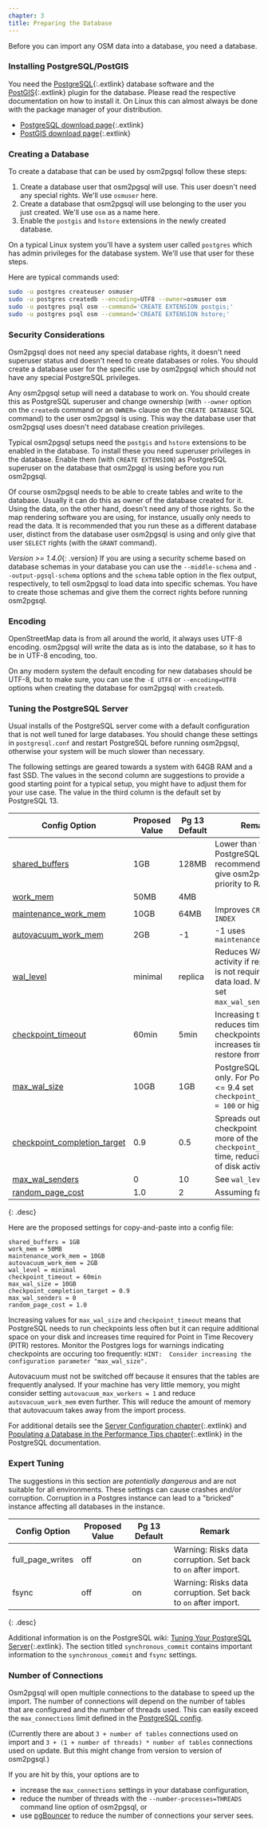 ```yaml
---
chapter: 3
title: Preparing the Database
---
```


Before you can import any OSM data into a database, you need a database.

### Installing PostgreSQL/PostGIS

You need the [PostgreSQL](https://www.postgresql.org/){:.extlink} database
software and the [PostGIS](https://postgis.net/){:.extlink} plugin for the
database. Please read the respective documentation on how to install it. On
Linux this can almost always be done with the package manager of your
distribution.

* [PostgreSQL download page](https://www.postgresql.org/download/){:.extlink}
* [PostGIS download page](https://postgis.net/install/){:.extlink}

### Creating a Database

To create a database that can be used by osm2pgsql follow these steps:

1. Create a database user that osm2pgsql will use. This user doesn't need
   any special rights. We'll use `osmuser` here.
2. Create a database that osm2pgsql will use belonging to the user you just
   created. We'll use `osm` as a name here.
3. Enable the `postgis` and `hstore` extensions in the newly created database.

On a typical Linux system you'll have a system user called `postgres` which
has admin privileges for the database system. We'll use that user for these
steps.

Here are typical commands used:

```sh
sudo -u postgres createuser osmuser
sudo -u postgres createdb --encoding=UTF8 --owner=osmuser osm
sudo -u postgres psql osm --command='CREATE EXTENSION postgis;'
sudo -u postgres psql osm --command='CREATE EXTENSION hstore;'
```

### Security Considerations

Osm2pgsql does not need any special database rights, it doesn't need superuser
status and doesn't need to create databases or roles. You should create a
database user for the specific use by osm2pgsql which should not have any
special PostgreSQL privileges.

Any osm2pgsql setup will need a database to work on. You should create this as
PostgreSQL superuser and change ownership (with `--owner` option on the
`createdb` command or an `OWNER=` clause on the `CREATE DATABASE` SQL command)
to the user osm2pgsql is using. This way the database user that osm2pgsql uses
doesn't need database creation privileges.

Typical osm2pgsql setups need the `postgis` and `hstore` extensions to be
enabled in the database. To install these you need superuser privileges in the
database. Enable them (with `CREATE EXTENSION`) as PostgreSQL superuser on the
database that osm2pgql is using before you run osm2pgsql.

Of course osm2pgsql needs to be able to create tables and write to the
database. Usually it can do this as owner of the database created for it.
Using the data, on the other hand, doesn't need any of those rights. So the
map rendering software you are using, for instance, usually only needs to
read the data. It is recommended that you run these as a different database
user, distinct from the database user osm2pgsql is using and only give that
user `SELECT` rights (with the `GRANT` command).

*Version >= 1.4.0*{: .version} If you are using a security scheme based on
database schemas in your database you can use the `--middle-schema` and
`--output-pgsql-schema` options and the `schema` table option in the flex
output, respectively, to tell osm2pgsql to load data into specific schemas. You
have to create those schemas and give them the correct rights before running
osm2pgsql.

### Encoding

OpenStreetMap data is from all around the world, it always uses UTF-8 encoding.
osm2pgsql will write the data as is into the database, so it has to be in UTF-8
encoding, too.

On any modern system the default encoding for new databases should be UTF-8,
but to make sure, you can use the `-E UTF8` or `--encoding=UTF8` options when
creating the database for osm2pgsql with `createdb`.


### Tuning the PostgreSQL Server

Usual installs of the PostgreSQL server come with a default configuration that
is not well tuned for large databases. You should change these settings in
`postgresql.conf` and restart PostgreSQL before running osm2pgsql, otherwise
your system will be much slower than necessary.

The following settings are geared towards a system with 64GB RAM and a fast
SSD. The values in the second column are suggestions to provide a good starting
point for a typical setup, you might have to adjust them for your use case. The
value in the third column is the default set by PostgreSQL 13.

| Config Option                                                                                                                    | Proposed Value  | Pg 13 Default | Remark |
| -------------------------------------------------------------------------------------------------------------------------------- | --------------- | ------------- | --- |
| [shared_buffers](https://www.postgresql.org/docs/current/runtime-config-resource.html#GUC-SHARED-BUFFERS)                        | 1GB             | 128MB         | Lower than typical PostgreSQL recommendations to give osm2pgsql priority to RAM. |
| [work_mem](https://www.postgresql.org/docs/current/runtime-config-resource.html#GUC-WORK-MEM)                                    | 50MB            | 4MB           | |
| [maintenance_work_mem](https://www.postgresql.org/docs/current/runtime-config-resource.html#GUC-MAINTENANCE-WORK-MEM)            | 10GB            | 64MB          | Improves `CREATE INDEX` |
| [autovacuum_work_mem](https://www.postgresql.org/docs/current/runtime-config-resource.html#GUC-AUTOVACUUM-WORK-MEM)              | 2GB             | -1            | -1 uses `maintenance_work_mem` |
| [wal_level](https://www.postgresql.org/docs/current/runtime-config-wal.html#GUC-WAL-LEVEL)                                       | minimal         | replica       | Reduces WAL activity if replication is not required during data load.  Must also set `max_wal_senders=0`. |
| [checkpoint_timeout](https://www.postgresql.org/docs/current/runtime-config-wal.html#GUC-CHECKPOINT-TIMEOUT)                     | 60min           | 5min          | Increasing this value reduces time-based checkpoints and increases time to restore from PITR |
| [max_wal_size](https://www.postgresql.org/docs/current/runtime-config-wal.html#GUC-MAX-WAL-SIZE)                                 | 10GB            | 1GB           | PostgreSQL > 9.4 only. For PostgreSQL <= 9.4 set `checkpoint_segments = 100` or higher. |
| [checkpoint_completion_target](https://www.postgresql.org/docs/current/runtime-config-wal.html#GUC-CHECKPOINT-COMPLETION-TARGET) | 0.9             | 0.5           | Spreads out checkpoint I/O of more of the `checkpoint_timeout` time, reducing spikes of disk activity |
| [max_wal_senders](https://www.postgresql.org/docs/current/runtime-config-replication.html#GUC-MAX-WAL-SENDERS)                   | 0               | 10            | See `wal_level` |
| [random_page_cost](https://www.postgresql.org/docs/current/runtime-config-query.html#GUC-RANDOM-PAGE-COST)                       | 1.0             | 2             | Assuming fast SSDs  |
{: .desc}

Here are the proposed settings for copy-and-paste into a config file:

```
shared_buffers = 1GB
work_mem = 50MB
maintenance_work_mem = 10GB
autovacuum_work_mem = 2GB
wal_level = minimal
checkpoint_timeout = 60min
max_wal_size = 10GB
checkpoint_completion_target = 0.9
max_wal_senders = 0
random_page_cost = 1.0
```

Increasing values for `max_wal_size` and `checkpoint_timeout` means that
PostgreSQL needs to run checkpoints less often but it can require additional
space on your disk and increases time required for Point in Time Recovery
(PITR) restores.  Monitor the Postgres logs for warnings indicating checkpoints
are occuring too frequently: `HINT:  Consider increasing the configuration
parameter "max_wal_size".`

Autovacuum must not be switched off because it ensures that the tables are
frequently analysed. If your machine has very little memory, you might consider
setting `autovacuum_max_workers = 1` and reduce `autovacuum_work_mem` even
further. This will reduce the amount of memory that autovacuum takes away from
the import process.

For additional details see the [Server Configuration
chapter](https://www.postgresql.org/docs/current/runtime-config.html){:.extlink}
and [Populating a Database in the Performance Tips chapter](
https://www.postgresql.org/docs/current/populate.html){:.extlink} in the
PostgreSQL documentation.


### Expert Tuning

The suggestions in this section are *potentially dangerous* and are not
suitable for all environments. These settings can cause crashes and/or
corruption.  Corruption in a Postgres instance can lead to a "bricked" instance
affecting all databases in the instance.

| Config Option                | Proposed Value  | Pg 13 Default | Remark |
| ---------------------------- | --------------- | ------------- | --- |
| full_page_writes             | off             | on            |  Warning: Risks data corruption.  Set back to `on` after import. |
| fsync                        | off             | on            |  Warning: Risks data corruption.  Set back to `on` after import. |
{: .desc}

Additional information is on the PostgreSQL wiki: [Tuning Your PostgreSQL
Server](https://wiki.postgresql.org/wiki/Tuning_Your_PostgreSQL_Server){:.extlink}.
The section titled `synchronous_commit` contains important information to the
`synchronous_commit` and `fsync` settings.


### Number of Connections

Osm2pgsql will open multiple connections to the database to speed up the
import. The number of connections will depend on the number of tables that
are configured and the number of threads used. This can easily exceed the
`max_connections` limit defined in the [PostgreSQL
config](https://www.postgresql.org/docs/current/runtime-config-connection.html).

(Currently there are about `3 + number of tables` connections used on import
and `3 + (1 + number of threads) * number of tables` connections used on
update. But this might change from version to version of osm2pgsql.)

If you are hit by this, your options are to

* increase the `max_connections` settings in your database configuration,
* reduce the number of threads with the `--number-processes=THREADS` command
  line option of osm2pgsql, or
* use [pgBouncer](https://www.pgbouncer.org/) to reduce the number of
  connections your server sees.

